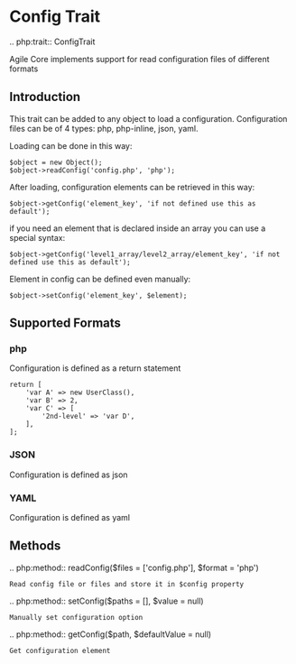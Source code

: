 # Config Trait

.. php:trait:: ConfigTrait

Agile Core implements support for read configuration files of different formats

## Introduction

This trait can be added to any object to load a configuration.
Configuration files can be of 4 types: php, php-inline, json, yaml.

Loading can be done in this way:

```
$object = new Object();
$object->readConfig('config.php', 'php');
```

After loading, configuration elements can be retrieved in this way:

```
$object->getConfig('element_key', 'if not defined use this as default');
```

if you need an element that is declared inside an array you can use a special syntax:

```
$object->getConfig('level1_array/level2_array/element_key', 'if not defined use this as default');
```

Element in config can be defined even manually:

```
$object->setConfig('element_key', $element);
```

## Supported Formats

### php

Configuration is defined as a return statement

```
return [
    'var A' => new UserClass(),
    'var B' => 2,
    'var C' => [
        '2nd-level' => 'var D',
    ],
];
```

### JSON

Configuration is defined as json

### YAML

Configuration is defined as yaml

## Methods

.. php:method:: readConfig($files = ['config.php'], $format = 'php')

    Read config file or files and store it in $config property

.. php:method:: setConfig($paths = [], $value = null)

    Manually set configuration option

.. php:method:: getConfig($path, $defaultValue = null)

    Get configuration element


